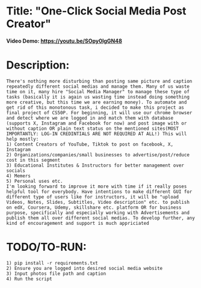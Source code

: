 # Title: "One-Click Social Media Post Creator"

#### Video Demo:  https://youtu.be/SOpy0lgGN48

# Description:
    There's nothing more disturbing than posting same picture and caption repeatedly different social medias and manage them. Many of us waste time on it, many hire "Social Media Manager" to manage these type of tasks (basically it is again us wasting time instead doing something more creative, but this time we are earning money). To automate and get rid of this monotonous task, i decided to make this project as final project of CS50P. For beginning, it will use our chrome browser and detect where we are logged in and match them with database (supports X, Instagram and Facebook for now) and post image with or without caption OR plain text status on the mentioned sites(MOST IMPORTANTLY: LOG-IN CREDINTIALS ARE NOT REQUIRED AT ALL!) This will help mostly:
    1) Content Creators of YouTube, Tiktok to post on facebook, X, Instagram
    2) Organizations/companies/small businesses to advertise/post/reduce cost in this segment
    3) Educational Institutes & Instructors for better management over socials
    4) Memers
    5) Personal uses etc.
    I'm looking forward to improve it more with time if it really poses helpful tool for everybody. Have intentions to make different GUI for different type of users like for instructors, it will be "upload Videos, Notes, Slides, Subtitles, Video description" etc. to publish on edX, Coursera, Udemy, skillshare etc. platform OR for business purpose, specifically and especially working with Advertisements and publish them all over different social medias. To develop further, any kind of encouragement and support is much appriciated



# TODO/TO-RUN:
    1) pip install -r requirements.txt
    2) Ensure you are logged into desired social media website
    3) Input photos file path and caption
    4) Run the script
